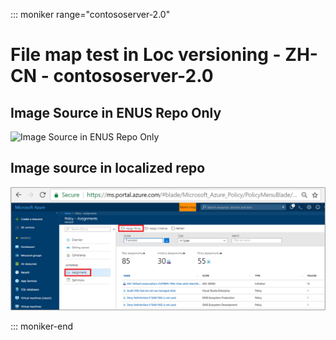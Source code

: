 ::: moniker range="contososerver-2.0"

# File map test in Loc versioning - ZH-CN - contososerver-2.0

## Image Source in ENUS Repo Only
   ![Image Source in ENUS Repo Only](media/assign-policy-definition/testImage.jpg)
   
## Image source in localized repo
   ![This is an png image.](media/assign-policy-definition/select-assign-policy.png)
   
::: moniker-end
